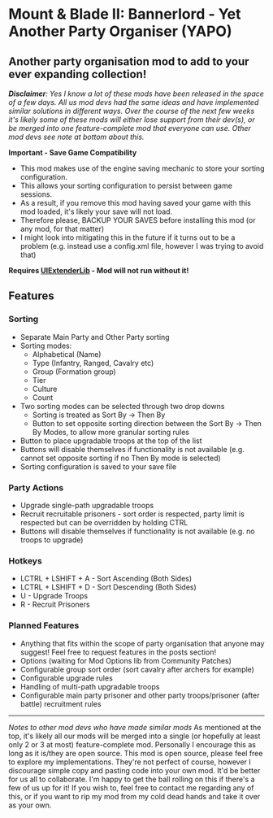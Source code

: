 # Mount &amp; Blade II: Bannerlord - Yet Another Party Organiser (YAPO)

## Another party organisation mod to add to your ever expanding collection!

_**Disclaimer**: Yes I know a lot of these mods have been released in the space of a few days. All us mod devs had the same ideas and have implemented similar solutions in different ways. Over the course of the next few weeks it's likely some of these mods will either lose support from their dev(s), or be merged into one feature-complete mod that everyone can use. Other mod devs see note at bottom about this._

**Important - Save Game Compatibility**
- This mod makes use of the engine saving mechanic to store your sorting configuration.
- This allows your sorting configuration to persist between game sessions.
- As a result, if you remove this mod having saved your game with this mod loaded, it's likely your save will not load.
- Therefore please, BACKUP YOUR SAVES before installing this mod (or any mod, for that matter)
- I might look into mitigating this in the future if it turns out to be a problem (e.g. instead use a config.xml file, however I was trying to avoid that)

**Requires [UIExtenderLib](https://github.com/shdwp/UIExtenderLib) - Mod will not run without it!**

## Features

### Sorting

- Separate Main Party and Other Party sorting
- Sorting modes:
  - Alphabetical (Name)
  - Type (Infantry, Ranged, Cavalry etc)
  - Group (Formation group)
  - Tier
  - Culture
  - Count
- Two sorting modes can be selected through two drop downs
  - Sorting is treated as Sort By -> Then By
  - Button to set opposite sorting direction between the Sort By -> Then By Modes, to allow more granular sorting rules
- Button to place upgradable troops at the top of the list
- Buttons will disable themselves if functionality is not available (e.g. cannot set opposite sorting if no Then By mode is selected)
- Sorting configuration is saved to your save file
 
### Party Actions

- Upgrade single-path upgradable troops
- Recruit recruitable prisoners - sort order is respected, party limit is respected but can be overridden by holding CTRL
- Buttons will disable themselves if functionality is not available (e.g. no troops to upgrade)

### Hotkeys

- LCTRL + LSHIFT + A - Sort Ascending (Both Sides)
- LCTRL + LSHIFT + D - Sort Descending (Both Sides)
- U - Upgrade Troops
- R - Recruit Prisoners

### Planned Features

- Anything that fits within the scope of party organisation that anyone may suggest! Feel free to request features in the posts section!
- Options (waiting for Mod Options lib from Community Patches)
- Configurable group sort order (sort cavalry after archers for example)
- Configurable upgrade rules
- Handling of multi-path upgradable troops
- Configurable main party prisoner and other party troops/prisoner (after battle) recruitment rules

---

_Notes to other mod devs who have made similar mods_
As mentioned at the top, it's likely all our mods will be merged into a single (or hopefully at least only 2 or 3 at most) feature-complete mod. Personally I encourage this as long as it is/they are open source. This mod is open source, please feel free to explore my implementations. They're not perfect of course, however I discourage simple copy and pasting code into your own mod. It'd be better for us all to collaborate. I'm happy to get the ball rolling on this if there's a few of us up for it!
If you wish to, feel free to contact me regarding any of this, or if you want to rip my mod from my cold dead hands and take it over as your own.
